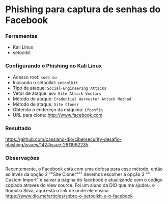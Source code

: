 # Phishing para captura de senhas do Facebook

### Ferramentas

- Kali Linux
- setoolkit

### Configurando o Phishing no Kali Linux

- Acesso root: ``` sudo su ```
- Iniciando o setoolkit: ``` setoolkit ```
- Tipo de ataque: ``` Social-Engineering Attacks ```
- Vetor de ataque: ``` Web Site Attack Vectors ```
- Método de ataque: ```Credential Harvester Attack Method ```
- Método de ataque: ``` Site Cloner ```
- Obtendo o endereço da máquina: ``` ifconfig ```
- URL para clone: http://www.facebook.com



### Resultado

https://github.com/cassiano-dio/cibersecurity-desafio-phishing/issues/142#issue-2811992235

### Observações

Recentemente, o Facebook está com uma defesa para esse método, então ao invés da opção 2 ""Site Cloner""" devemos escolher a opção 3 "" Custom Import" e salvar a página do facebook e atualizando com o código copiado atraves do view source. Foi um aluno da DIO que me ajudou, o Romullo Silva, aqui está o link de onde ele ensina https://www.dio.me/articles/sobre-o-setoolkit-e-o-facebook

